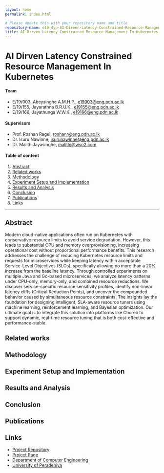 ```yaml
---
layout: home
permalink: index.html

# Please update this with your repository name and title
repository-name: e19-4yp-AI-Dirven-Latency-Constrained-Resource-Management-In-Kubernetes
title: AI Dirven Latency Constrained Resource Management In Kubernetes
---
```


[comment]: # "This is the standard layout for the project, but you can clean this and use your own template"

# AI Dirven Latency Constrained Resource Management In Kubernetes

#### Team

- E/19/003, Abeysinghe A.M.H.P., [e19003@eng.pdn.ac.lk](mailto:name@email.com)
- E/19/155, Jayarathna B.R.U.K., [e19155@eng.pdn.ac.lk](mailto:name@email.com)
- E/19/166, Jayathunga W.W.K., [e19166@eng.pdn.ac.lk](mailto:name@email.com)

#### Supervisors

- Prof. Roshan Ragel, [roshanr@eng.pdn.ac.lk](mailto:name@eng.pdn.ac.lk)
- Dr. Isuru Nawinne, [isurunawinne@eng.pdn.ac.lk](mailto:name@eng.pdn.ac.lk)
- Dr. Malith Jayasinghe, [malithj@wso2.com](mailto:name@eng.pdn.ac.lk)

#### Table of content

1. [Abstract](#abstract)
2. [Related works](#related-works)
3. [Methodology](#methodology)
4. [Experiment Setup and Implementation](#experiment-setup-and-implementation)
5. [Results and Analysis](#results-and-analysis)
6. [Conclusion](#conclusion)
7. [Publications](#publications)
8. [Links](#links)

---

<!-- 
DELETE THIS SAMPLE before publishing to GitHub Pages !!!
This is a sample image, to show how to add images to your page. To learn more options, please refer [this](https://projects.ce.pdn.ac.lk/docs/faq/how-to-add-an-image/)
![Sample Image](./images/sample.png) 
-->


## Abstract
Modern cloud-native applications often run on Kubernetes with conservative resource limits to avoid service degradation. However, this leads to substantial CPU and memory overprovisioning, increasing operational cost without proportional performance benefits. This research addresses the challenge of reducing Kubernetes resource limits and requests for microservices while keeping latency within acceptable Service-Level Objectives (SLOs), specifically allowing no more than a 20% increase from the baseline latency. Through controlled experiments on multiple Java and Go-based microservices, we analyze latency patterns under CPU-only, memory-only, and combined resource reductions. We discover service-specific resource sensitivity profiles, identify non-linear latency cliffs (Critical Reduction Points), and uncover the compounded behavior caused by simultaneous resource constraints. The insights lay the foundation for designing intelligent, SLA-aware resource tuners using machine learning, reinforcement learning, and Bayesian optimization. Our ultimate goal is to integrate this solution into platforms like Choreo to support dynamic, real-time resource tuning that is both cost-effective and performance-stable.

## Related works

## Methodology

## Experiment Setup and Implementation

## Results and Analysis

## Conclusion

## Publications
[//]: # "Note: Uncomment each once you uploaded the files to the repository"

<!-- 1. [Semester 7 report](./) -->
<!-- 2. [Semester 7 slides](./) -->
<!-- 3. [Semester 8 report](./) -->
<!-- 4. [Semester 8 slides](./) -->
<!-- 5. Author 1, Author 2 and Author 3 "Research paper title" (2021). [PDF](./). -->


## Links

[//]: # ( NOTE: EDIT THIS LINKS WITH YOUR REPO DETAILS )

- [Project Repository](https://github.com/cepdnaclk/e19-4yp-AI-Dirven-Latency-Constrained-Resource-Management-In-Kubernetes)
- [Project Page](https://cepdnaclk.github.io/e19-4yp-AI-Dirven-Latency-Constrained-Resource-Management-In-Kubernetes)
- [Department of Computer Engineering](http://www.ce.pdn.ac.lk/)
- [University of Peradeniya](https://eng.pdn.ac.lk/)

[//]: # "Please refer this to learn more about Markdown syntax"
[//]: # "https://github.com/adam-p/markdown-here/wiki/Markdown-Cheatsheet"

